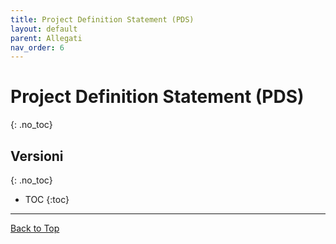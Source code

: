 ```yaml
---
title: Project Definition Statement (PDS)
layout: default
parent: Allegati
nav_order: 6
---
```


# Project Definition Statement (PDS)
{: .no_toc}

## Versioni
{: .no_toc}

- TOC
{:toc}

---

[Back to Top](#top)